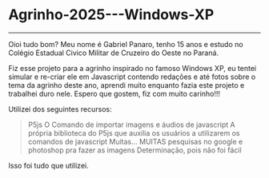 # Agrinho-2025---Windows-XP

-----------------------------------------------------------------------------------------------------------------------------------------------------------------------------------
Oioi tudo bom? Meu nome é Gabriel Panaro, tenho 15 anos e estudo no Colégio Estadual Civico Militar de Cruzeiro do Oeste no Paraná.

Fiz esse projeto para a agrinho inspirado no famoso Windows XP, eu tentei simular e re-criar ele em Javascript contendo redações e até fotos sobre o tema da agrinho deste ano,
aprendi muito enquanto fazia este projeto e trabalhei duro nele. Espero que gostem, fiz com muito carinho!!!

Utilizei dos seguintes recursos:
> P5js
> O Comando de importar imagens e áudios de javascript
> A própria biblioteca do P5js que auxilia os usuários a utilizarem os comandos de javascript
> Muitas... MUITAS pesquisas no google e photoshop pra fazer as imagens
> Determinação, pois não foi fácil

Isso foi tudo que utilizei.
